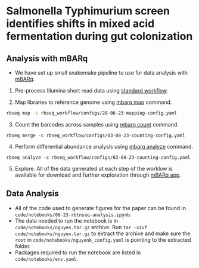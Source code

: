 # Salmonella Typhimurium screen identifies shifts in mixed acid fermentation during gut colonization

## Analysis with mBARq

- We have set up small snakemake pipeline to use for data analysis with [mBARq](https://github.com/MicrobiologyETHZ/mbarq).


1. Pre-process Illumina short read data using [standard workflow](https://methods-in-microbiomics.readthedocs.io/en/latest/preprocessing/preprocessing.html).

    
2. Map libraries to reference genome using [mbarq map](https://mbarq.readthedocs.io/en/latest/mapping.html) command. 

```bash
rbseq map -c rbseq_workflow/configs/28-06-23-mapping-config.yaml

```

3. Count the barcodes across samples using [mbarq count](https://mbarq.readthedocs.io/en/latest/counting.html) command.

```
rbseq merge -c rbseq_workflow/configs/03-08-23-counting-config.yaml 

```
    
4. Perform differential abundance analysis using [mbarq analyze](https://mbarq.readthedocs.io/en/latest/analysis.html) command.  

```
rbseq analyze -c rbseq_workflow/configs/03-08-23-counting-config.yaml

```
5. Explore. All of the data generated at each step of the worklow is available for download and further exploration through [mBARq app](https://mbarq.microbiomics.io/).


## Data Analysis

- All of the code used to generate figures for the paper can be found in `code/notebooks/08-23-rbtnseq-analysis.ipynb`.
- The data needed to run the notebook is in `code/notebooks/nguyen.tar.gz` archive. Run `tar -xzvf code/notebooks/nguyen.tar.gz` to extract the archive and make sure the `root` in `code/notebooks/nguyenb_config.yaml` is pointing to the extracted folder.
- Packages required to run the notebook are listed in `code/notebooks/env.yaml`. 
